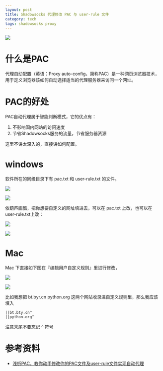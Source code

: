 ```yaml
---
layout: post
title: Shadowsocks 代理修改 PAC 与 user-rule 文件
category: tech
tags: shadowsocks proxy
---
```

![](https://cdn.kelu.org/blog/tags/proxy.jpg)

# 什么是PAC

代理自动配置（英语：Proxy auto-config，简称PAC）是一种网页浏览器技术，用于定义浏览器该如何自动选择适当的代理服务器来访问一个网址。

# PAC的好处

PAC自动代理属于智能判断模式，它的优点有：

1.  不影响国内网站的访问速度
2.  节省Shadowsocks服务的流量，节省服务器资源

这里不讲太深入的，直接讲如何配置。

# windows

软件所在的同级目录下有 pac.txt 和 user-rule.txt 的文件。

![](https://cdn.kelu.org/blog/2017/09/proxy1.jpg)


![](https://cdn.kelu.org/blog/2017/09/proxy2.jpg)

依葫芦画瓢，把你想要自定义的网址填进去，可以在 pac.txt 上改，也可以在 user-rule.txt上改：

![](https://cdn.kelu.org/blog/2017/09/proxy3.jpg)

![](https://cdn.kelu.org/blog/2017/09/proxy4.jpg)

# Mac

Mac 下直接如下图在『编辑用户自定义规则』里进行修改，

![](https://cdn.kelu.org/blog/2017/09/proxy5.jpg)

![](https://cdn.kelu.org/blog/2017/09/proxy6.jpg)

比如我想把 bt.byr.cn python.org 这两个网站收录进自定义规则里，那么我应该填入

	||bt.bty.cn^
	||python.org^

注意末尾不要忘记 `^` 符号

# 参考资料

* [浅析PAC，教你动手修改你的PAC文件及user-rule文件实现自动代理](http://www.cnblogs.com/edward2013/p/5560836.html)
